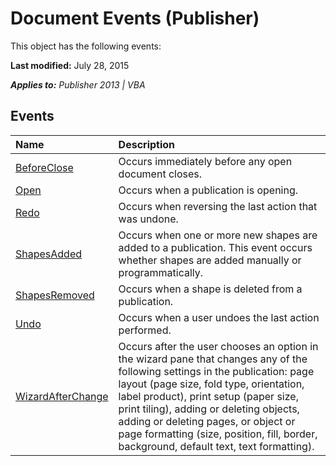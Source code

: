 
# Document Events (Publisher)
This object has the following events:

 **Last modified:** July 28, 2015

 _**Applies to:** Publisher 2013 | VBA_

## Events



|**Name**|**Description**|
|:-----|:-----|
| [BeforeClose](d40e36b6-fea7-a9d5-0c88-55197983b888.md)|Occurs immediately before any open document closes.|
| [Open](43108d1d-d101-8a07-943e-c9b8dbadcbfd.md)|Occurs when a publication is opening.|
| [Redo](c00db13d-1c03-2536-8923-bd7d9393fee2.md)|Occurs when reversing the last action that was undone.|
| [ShapesAdded](f6573f7c-56fa-1efa-9dba-39cde3859cc0.md)|Occurs when one or more new shapes are added to a publication. This event occurs whether shapes are added manually or programmatically.|
| [ShapesRemoved](e2a67359-5673-2c72-e1fc-e3e3a3b564f9.md)|Occurs when a shape is deleted from a publication.|
| [Undo](9789e469-dc84-a0b7-ffe0-405d4e7ad861.md)|Occurs when a user undoes the last action performed.|
| [WizardAfterChange](c4ec0950-3a58-1f29-b35f-35db9d87f330.md)|Occurs after the user chooses an option in the wizard pane that changes any of the following settings in the publication: page layout (page size, fold type, orientation, label product), print setup (paper size, print tiling), adding or deleting objects, adding or deleting pages, or object or page formatting (size, position, fill, border, background, default text, text formatting).|
